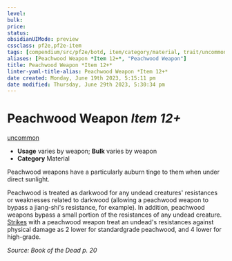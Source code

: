 ```yaml
---
level:
bulk:
price:
status:
obsidianUIMode: preview
cssclass: pf2e,pf2e-item
tags: [compendium/src/pf2e/botd, item/category/material, trait/uncommon]
aliases: [Peachwood Weapon *Item 12+*, "Peachwood Weapon"]
title: Peachwood Weapon *Item 12+*
linter-yaml-title-alias: Peachwood Weapon *Item 12+*
date created: Monday, June 19th 2023, 5:15:11 pm
date modified: Thursday, June 29th 2023, 5:30:34 pm
---
```


# Peachwood Weapon *Item 12+*

[uncommon](rules/traits/uncommon.md)  

- **Usage** varies by weapon; **Bulk** varies by weapon
- **Category** Material

Peachwood weapons have a particularly auburn tinge to them when under direct sunlight.

Peachwood is treated as darkwood for any undead creatures' resistances or weaknesses related to darkwood (allowing a peachwood weapon to bypass a jiang-shi's resistance, for example). In addition, peachwood weapons bypass a small portion of the resistances of any undead creature. [Strikes](rules/actions/strike.md) with a peachwood weapon treat an undead's resistances against physical damage as 2 lower for standardgrade peachwood, and 4 lower for high-grade.

*Source: Book of the Dead p. 20*
